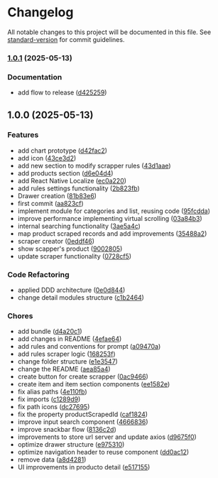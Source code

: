 # Changelog

All notable changes to this project will be documented in this file. See [standard-version](https://github.com/conventional-changelog/standard-version) for commit guidelines.

### [1.0.1](https://github.com/irf87/prices-scraper/compare/v1.0.0...v1.0.1) (2025-05-13)


### Documentation

* add flow to release ([d425259](https://github.com/irf87/prices-scraper/commit/d425259582b523a79feb6bc6ed7373884a79156f))

## 1.0.0 (2025-05-13)


### Features

* add chart prototype ([d42fac2](https://github.com/irf87/prices-scraper/commit/d42fac2ca00885b2eb464f5315020e1d3117126a))
* add icon ([43ce3d2](https://github.com/irf87/prices-scraper/commit/43ce3d2737381794648cba56bef2504c0d80eaec))
* add new section to modify scrapper rules ([43d1aae](https://github.com/irf87/prices-scraper/commit/43d1aae0eb407129a1f872671fc07f2d26a77e04))
* add products section ([d6e04d4](https://github.com/irf87/prices-scraper/commit/d6e04d4cd2da903db7018bfa6e2b7ee4e289d682))
* add React Native Localize ([ec0a220](https://github.com/irf87/prices-scraper/commit/ec0a220762ac210fd7b3348b42dd2556bfb8911a))
* add rules settings functionality ([2b823fb](https://github.com/irf87/prices-scraper/commit/2b823fb7ce3b2f8b993991daf6a31c2371541ce6))
* Drawer creation ([81b83e6](https://github.com/irf87/prices-scraper/commit/81b83e6510ef430dcd674a4508cb39700337f622))
* first commit ([aa823cf](https://github.com/irf87/prices-scraper/commit/aa823cf8c4b1c1fa09c3ff4e8ed0487a7e93cbca))
* implement module for categories and list, reusing code ([95fcdda](https://github.com/irf87/prices-scraper/commit/95fcddaa1bef765fac4fd10d3c80f0578e7b4d2b))
* improve performance implementing virtual scrolling ([03a84b3](https://github.com/irf87/prices-scraper/commit/03a84b39b3b50b74bb5e2144ae37bc17ebdf91d7))
* internal searching functionality ([3ae5a4c](https://github.com/irf87/prices-scraper/commit/3ae5a4cc9c933ab553dec7df8b31a07dea37c69d))
* map product scraped records and add improvements ([35488a2](https://github.com/irf87/prices-scraper/commit/35488a22dad845078e243fe0feae721c4423f559))
* scraper creator ([0eddf46](https://github.com/irf87/prices-scraper/commit/0eddf46ae3c554b63cc929139b1732cbf2ec12e1))
* show scapper's product ([9002805](https://github.com/irf87/prices-scraper/commit/90028052b8cdd80bf8d50a81c42ccda3d3b32f68))
* update scraper functionality ([0728cf5](https://github.com/irf87/prices-scraper/commit/0728cf593abe5dc7aa798496f2533e477b5732ac))


### Code Refactoring

* applied DDD architecture ([0e0d844](https://github.com/irf87/prices-scraper/commit/0e0d844b6ffb568c28e5e4d54c74bf9861454b75))
* change detail modules structure ([c1b2464](https://github.com/irf87/prices-scraper/commit/c1b2464b3b9f7c7e281f41729e8ef9eb66b98890))


### Chores

* add bundle ([d4a20c1](https://github.com/irf87/prices-scraper/commit/d4a20c1264dae4d01e61a5dddfc248c019bc8db0))
* add changes in README ([4efae64](https://github.com/irf87/prices-scraper/commit/4efae642d7bc3daa2f4e9315d0e86083cbf6cd87))
* add rules and conventions for prompt ([a09470a](https://github.com/irf87/prices-scraper/commit/a09470a153b2dd651b9fd84c0afd95883e37d909))
* add rules scraper logic ([168253f](https://github.com/irf87/prices-scraper/commit/168253f635a6a0fad4c5454daa11ca6ddbbfab72))
* change folder structure ([e1e3547](https://github.com/irf87/prices-scraper/commit/e1e35478d87a6c531139ca02eb4eb56669150657))
* change the README ([aea85a4](https://github.com/irf87/prices-scraper/commit/aea85a4122a2813adb10978164da061af202d4da))
* create button for create scrapper ([0ac9466](https://github.com/irf87/prices-scraper/commit/0ac94666f47d8c57e33dbd1c449371ad28116f53))
* create item and item section components ([ee1582e](https://github.com/irf87/prices-scraper/commit/ee1582ec6a48edf7f7aa2918005e707f14be5341))
* fix alias paths ([4e110fb](https://github.com/irf87/prices-scraper/commit/4e110fb8d45a38c987051b14b79dca0ab7f4dba5))
* fix imports ([c1289d9](https://github.com/irf87/prices-scraper/commit/c1289d99ebf162778f6ad1de1abd0c0c61d2ad7e))
* fix path icons ([dc27695](https://github.com/irf87/prices-scraper/commit/dc276958e0f8363e1579410b0b91a5b501d2e7bc))
* fix the property productScrapedId ([caf1824](https://github.com/irf87/prices-scraper/commit/caf182465ae0547c9d73a462be89778a0efa460d))
* improve input search component ([4666836](https://github.com/irf87/prices-scraper/commit/4666836c44c993a7bffe071d57795777fb2d3d39))
* improve snackbar flow ([8136c2d](https://github.com/irf87/prices-scraper/commit/8136c2d21c40a312ae90a1e7009f7b511b8cb9f2))
* improvements to store url server and update axios ([d9675f0](https://github.com/irf87/prices-scraper/commit/d9675f02bc86d92a0d2719b5db372225603df077))
* optimize drawer structure ([e975310](https://github.com/irf87/prices-scraper/commit/e975310fdcd1e04223e7ccae2d6729d6d5f081c1))
* optimize navigation header to reuse component ([dd0ac12](https://github.com/irf87/prices-scraper/commit/dd0ac127cddf5a00e7566c0fe70ce2abd146c5a2))
* remove data ([a8d4281](https://github.com/irf87/prices-scraper/commit/a8d4281b5794af05bc5cf0a39f4a9a20f9872287))
* UI improvements in producto detail ([e517155](https://github.com/irf87/prices-scraper/commit/e51715570f14ee916886b1b867ac56c33f1390a0))
